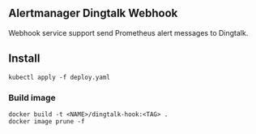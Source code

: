 ## Alertmanager Dingtalk Webhook

Webhook service support send Prometheus alert messages to Dingtalk.

## Install
```
kubectl apply -f deploy.yaml
```

### Build image

```
docker build -t <NAME>/dingtalk-hook:<TAG> .
docker image prune -f
```

